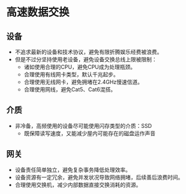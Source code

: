 # 高速数据交换


## 设备

- 不追求最新的设备和技术协议，避免有限折腾娱乐经费被浪费。
- 但是不过分坚持使用老设备，避免设备交换总线上限被限制：
    - 诸如使用合理的CPU，避免CPU成为处理瓶颈。
    - 合理使用有线网卡类型，默认千兆起步。
    - 合理使用无线网卡，避免拥堵在2.4GHz慢速信道。
    - 合理使用网线，避免Cat5、Cat6混搭。

## 介质

- 非冷备，高频使用的设备尽可能使用闪存类型的介质：SSD
    - 既保障读写速度，又能减少屋内可能存在的磁盘运作声音

## 网关

- 设备责任简单独立，避免复杂事务降低处理效率。
- 设备资源有一定冗余，避免并发状况导致网络拥堵，后续善后浪费时间。
- 合理使用交换机，减少内部数据直接交换消耗的资源。


